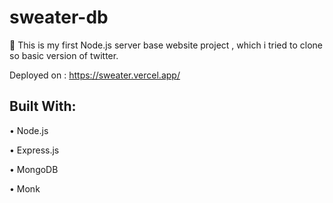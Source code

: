 # sweater-db
🐤 This is my first Node.js server base website project , which i tried to clone so basic version of twitter.

Deployed on : https://sweater.vercel.app/


## Built With:

•   Node.js

•   Express.js

•   MongoDB

•   Monk


